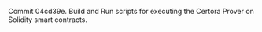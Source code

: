 Commit 04cd39e.                    Build and Run scripts for executing the Certora Prover on Solidity smart contracts.